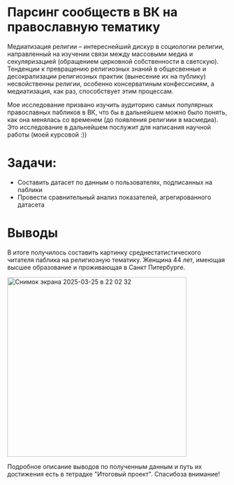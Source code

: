 # Парсинг сообществ в ВК на православную тематику
Медиатизация религии – интереснейший дискур в социологии религии, направленный на изучении связи между массовыми медиа и секуляризацией (обращением церковной собственности в светскую). Тенденции к превращению религиозных знаний в общесвенные и  десокрализации религиозных практик (вынесение их на публику) несвойственны религии, особенно консерватиным конфессисиям, а медиатизация, как раз, способствует этим процессам.

Мое исследование призвано изучить аудиторию самых популярных православных пабликов в ВК, что бы в дальнейшем можно было понять, как она менялась со временем (до появления религиии в масмедиа). Это исследование в дальнейшем послужит для написания научной работы (моей курсовой :))

# Задачи: 
- Составить датасет по данным о пользователях, подписанных на паблики
- Провести сравнительный анализ показателей, агрегированного датасета

# Выводы
В итоге получилось составить картинку среднестатистического читателя паблика на религиозную тематику.
Женщина 44 лет, имеющая высшее образование и проживающая в Санкт Питербурге.


<img width="410" alt="Снимок экрана 2025-03-25 в 22 02 32" src="https://github.com/user-attachments/assets/e00c227a-5110-4d8e-bc22-6718c063e487" />

Подробное описание выводов по полученным данным и путь их достижения есть в тетрадке "Итоговый проект".
Спасибоза внимание!
